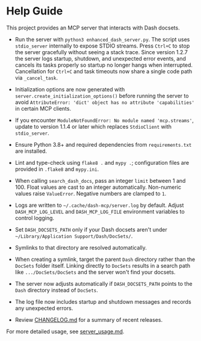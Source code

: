 # Help Guide

This project provides an MCP server that interacts with Dash docsets.

- Run the server with `python3 enhanced_dash_server.py`. The script uses
  `stdio_server` internally to expose STDIO streams. Press `Ctrl+C` to
  stop the server gracefully without seeing a stack trace. Since version
   1.2.7 the server logs startup, shutdown, and unexpected error events, and cancels its tasks properly so startup no longer hangs
  when interrupted. Cancellation for `Ctrl+C` and task timeouts now
  share a single code path via `_cancel_task`.
- Initialization options are now generated with
  `server.create_initialization_options()` before running the server to avoid
  `AttributeError: 'dict' object has no attribute 'capabilities'` in certain MCP
  clients.
- If you encounter `ModuleNotFoundError: No module named 'mcp.streams'`,
  update to version 1.1.4 or later which replaces `StdioClient` with
  `stdio_server`.
- Ensure Python 3.8+ and required dependencies from `requirements.txt` are installed.
- Lint and type-check using `flake8 .` and `mypy .`; configuration files are
  provided in `.flake8` and `mypy.ini`.
- When calling `search_dash_docs`, pass an integer `limit` between 1 and 100.
  Float values are cast to an integer automatically. Non-numeric values raise `ValueError`. Negative numbers are clamped to `1`.
- Logs are written to `~/.cache/dash-mcp/server.log` by default. Adjust
  `DASH_MCP_LOG_LEVEL` and `DASH_MCP_LOG_FILE` environment variables to
  control logging.
- Set `DASH_DOCSETS_PATH` only if your Dash docsets aren't under
  `~/Library/Application Support/Dash/DocSets/`.
- Symlinks to that directory are resolved automatically.
- When creating a symlink, target the parent `Dash` directory rather than the
  `DocSets` folder itself. Linking directly to `DocSets` results in a search
  path like `.../DocSets/DocSets` and the server won't find your docsets.
- The server now adjusts automatically if `DASH_DOCSETS_PATH` points to the
  `Dash` directory instead of `DocSets`.
- The log file now includes startup and shutdown messages and records any unexpected errors.

- Review [CHANGELOG.md](../CHANGELOG.md) for a summary of recent releases.

For more detailed usage, see [server_usage.md](server_usage.md).

